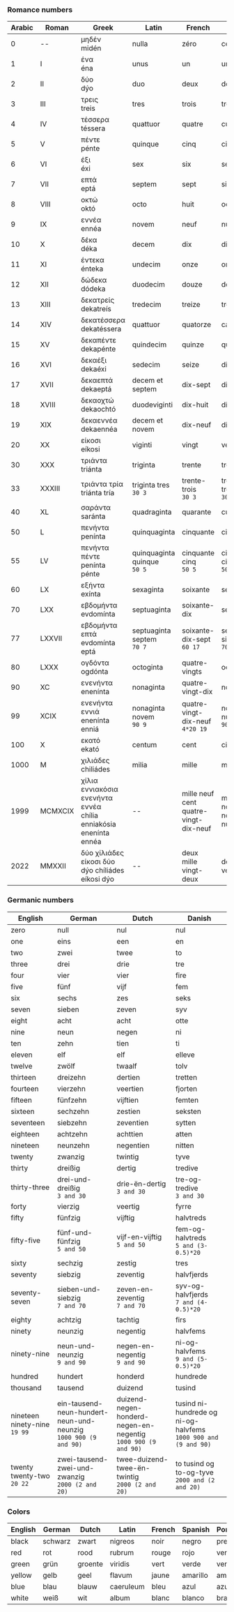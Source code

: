 ### Romance numbers

| Arabic| Roman | Greek                         | Latin             | French            | Spanish   | Portuguese    | Italian       |
| --    | --    | --                            | --                | --                | --        | --            | --            |
| 0     | --    | μηδέν      <br>midén          | nulla             | zéro              | cero      | zero          | zero          |
| 1     | I     | ένα        <br>éna            | unus              | un                | uno       | um            | uno           |
| 2     | II    | δύο        <br>dýo            | duo               | deux              | dos       | dois          | due           |
| 3     | III   | τρεις      <br>treis          | tres              | trois             | tres      | três          | tre           |
| 4     | IV    | τέσσερα    <br>téssera        | quattuor          | quatre            | cuatro    | quatro        | quattro       |
| 5     | V     | πέντε      <br>pénte          | quinque           | cinq              | cinco     | cinco         | cinque        |
| 6     | VI    | έξι        <br>éxi            | sex               | six               | seis      | seis          | sei           |
| 7     | VII   | επτά       <br>eptá           | septem            | sept              | siete     | sete          | sette         |
| 8     | VIII  | οκτώ       <br>októ           | octo              | huit              | ocho      | oito          | otto          |
| 9     | IX    | εννέα      <br>ennéa          | novem             | neuf              | nueve     | nove          | nove          |
| 10    | X     | δέκα       <br>déka           | decem             | dix               | diez      | dez           | dieci         |
| 11    | XI    | έντεκα     <br>énteka         | undecim           | onze              | once      | onze          | undici        |
| 12    | XII   | δώδεκα     <br>dódeka         | duodecim          | douze             | doce      | doze          | dodici        |
| 13    | XIII  | δεκατρείς  <br>dekatreís      | tredecim          | treize            | trece     | treze         | tredici       |
| 14    | XIV   | δεκατέσσερα<br>dekatéssera    | quattuor          | quatorze          | catorce   | quatorze      | quattordici   |
| 15    | XV    | δεκαπέντε  <br>dekapénte      | quindecim         | quinze            | quince    | quinze        | quindici      |
| 16    | XVI   | δεκαέξι    <br>dekaéxi        | sedecim           | seize             | dieciséis | dezesseis     | sedici        |
| 17    | XVII  | δεκαεπτά   <br>dekaeptá       | decem et septem   | dix-sept          | diecisiete| dezessete     | diciassette   |
| 18    | XVIII | δεκαοχτώ   <br>dekaochtó      | duodeviginti      | dix-huit          | dieciocho | dezoito       | diciotto      |
| 19    | XIX   | δεκαεννέα  <br>dekaennéa      | decem et novem    | dix-neuf          | diecinueve| dezenove      | diciannove    |
| 20    | XX    | είκοσι     <br>eíkosi         | viginti           | vingt             | veinte    | vinte         | venti         |
| 30    | XXX   | τριάντα    <br>triánta        | triginta          | trente            | treinta   | trinta        | trenta        |
| 33    | XXXIII| τριάντα τρία<br>triánta tría  | triginta tres<br>`30 3` | trente-trois<br>`30 3` | treinta y tres<br>`30 and 3` | trinta e três<br>`30 and 3` | trenta-tre<br>`30 3` |
| 40    | XL    | σαράντα    <br>saránta        | quadraginta       | quarante          | cuarenta  | quarenta      | quaranta      |
| 50    | L     | πενήντα    <br>penínta        | quinquaginta      | cinquante         | cincuenta | cinquenta     | cinquanta     |
| 55    | LV    | πενήντα πέντε<br>penínta pénte| quinquaginta quinque<br>`50 5` | cinquante cinq<br>`50 5` | cincuenta y cinco<br>`50 and 5` | cinquenta e cinco<br>`50 and 5` | cinquanta-cinque<br>`50 5` |
| 60    | LX    | εξήντα     <br>exínta         | sexaginta         | soixante          | sesenta   | sessenta      | sessanta      |
| 70    | LXX   | εβδομήντα  <br>evdomínta      | septuaginta       | soixante-dix      | setenta   | setenta       | settanta      |
| 77    | LXXVII| εβδομήντα επτά<br>evdomínta eptá | septuaginta septem<br>`70 7` | soixante-dix-sept<br>`60 17` | setenta y siete<br>`70 and 7` | setenta e sete<br>`70 and 7` | settanta-sette<br>`70 7` |
| 80    | LXXX  | ογδόντα    <br>ogdónta        | octoginta         | quatre-vingts     | ochenta   | oitenta       | ottanta       |
| 90    | XC    | ενενήντα   <br>enenínta       | nonaginta         | quatre-vingt-dix  | noventa   | noventa       | novanta       |
| 99    | XCIX  | ενενήντα εννιά<br>enenínta enniá | nonaginta novem<br>`90 9` | quatre-vingt-dix-neuf<br>`4*20 19` | noventa y nueve<br>`90 and 9` | noventa e nove<br>`90 and 9` | novanta-nove<br>`90 9` |
| 100   | X     | εκατό      <br>ekató          | centum            | cent              | cien      | cem           | cento         |
| 1000  | M     | χιλιάδες   <br>chiliádes      | milia             | mille             | mil       | mil           | mille         |
| 1999  | MCMXCIX | χίλια εννιακόσια ενενήντα εννέα<br>chília enniakósia enenínta ennéa | -- | mille neuf cent quatre-vingt-dix-neuf | mil novecientos noventa y nueve | mil novecentos e noventa e nove | mille-nove-cento-novanta-nove |
| 2022  | MMXXII | δύο χίλιάδες είκοσι δύο<br>dýo chíliádes eíkosi dýo | -- | deux mille vingt-deux | dos mil veintidós | dois mil e vinte e dois | due-mila-venti-due |

### Germanic numbers

| English   | German    | Dutch     | Danish    |
| --        | --        | --        | --        |
| zero      | null      | nul       | nul       |
| one       | eins      | een       | en        |
| two       | zwei      | twee      | to        |
| three     | drei      | drie      | tre       |
| four      | vier      | vier      | fire      |
| five      | fünf      | vijf      | fem       |
| six       | sechs     | zes       | seks      |
| seven     | sieben    | zeven     | syv       |
| eight     | acht      | acht      | otte      |
| nine      | neun      | negen     | ni        |
| ten       | zehn      | tien      | ti        |
| eleven    | elf       | elf       | elleve    |
| twelve    | zwölf     | twaalf    | tolv      |
| thirteen  | dreizehn  | dertien   | tretten   |
| fourteen  | vierzehn  | veertien  | fjorten   |
| fifteen   | fünfzehn  | vijftien  | femten    |
| sixteen   | sechzehn  | zestien   | seksten   |
| seventeen | siebzehn  | zeventien | sytten    |
| eighteen  | achtzehn  | achttien  | atten     |
| nineteen  | neunzehn  | negentien | nitten    |
| twenty    | zwanzig   | twintig   | tyve      |
| thirty    | dreißig   | dertig    | tredive   |
| thirty-three | drei-und-dreißig<br>`3 and 30` | drie-ën-dertig<br>`3 and 30` | tre-og-tredive<br>`3 and 30` |
| forty     | vierzig   | veertig   | fyrre     |
| fifty     | fünfzig   | vijftig   | halvtreds |
| fifty-five | fünf-und-fünfzig<br>`5 and 50` | vijf-en-vijftig<br>`5 and 50` | fem-og-halvtreds<br>`5 and (3-0.5)*20` |
| sixty     | sechzig   | zestig    | tres      |
| seventy   | siebzig   | zeventig  | halvfjerds|
| seventy-seven | sieben-und-siebzig<br>`7 and 70` | zeven-en-zeventig<br>`7 and 70` | syv-og-halvfjerds<br>`7 and (4-0.5)*20` |
| eighty    | achtzig   | tachtig   | firs      |
| ninety    | neunzig   | negentig  | halvfems  |
| ninety-nine | neun-und-neunzig<br>`9 and 90` | negen-en-negentig<br>`9 and 90` | ni-og-halvfems<br>`9 and (5-0.5)*20` |
| hundred   | hundert   | honderd   | hundrede  |
| thousand  | tausend   | duizend   | tusind    |
| nineteen ninety-nine<br>`19 99` | ein-tausend-neun-hundert-neun-und-neunzig<br>`1000 900 (9 and 90)` | duizend-negen-honderd-negen-en-negentig<br>`1000 900 (9 and 90)` | tusind ni-hundrede og ni-og-halvfems<br>`1000 900 and (9 and 90)` |
| twenty twenty-two<br>`20 22` | zwei-tausend-zwei-und-zwanzig<br>`2000 (2 and 20)` | twee-duizend-twee-ën-twintig<br>`2000 (2 and 20)` | to tusind og to-og-tyve<br>`2000 and (2 and 20)` |

### Colors

| English   | German    | Dutch     | Latin     | French    | Spanish   | Portuguese| Italian   |
| --        | --        | --        | --        | --        | --        | --        | --        |
| black     | schwarz   | zwart     | nigreos   | noir      | negro     | preto     | nero      |
| red       | rot       | rood      | rubrum    | rouge     | rojo      | vermelho  | rosso     |
| green     | grün      | groente   | viridis   | vert      | verde     | verde     | verde     |
| yellow    | gelb      | geel      | flavum    | jaune     | amarillo  | amarelo   | giallo    |
| blue      | blau      | blauw     | caeruleum | bleu      | azul      | azul      | blu       |
| white     | weiß      | wit       | album     | blanc     | blanco    | branco    | bianco    |

